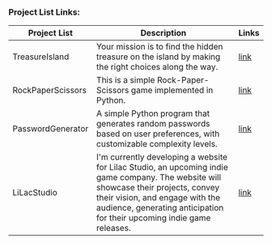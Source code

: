 ### Project List Links:

| Project List      | Description                                                                                                                                                                                                                                       | Links                                                                                                                            |
| ----------------- | ------------------------------------------------------------------------------------------------------------------------------------------------------------------------------------------------------------------------------------------------- | -------------------------------------------------------------------------------------------------------------------------------- |
| TreasureIsland    | Your mission is to find the hidden treasure on the island by making the right choices along the way.                                                                                                                                              | [link](https://github.com/DEV-Yangkong/MyProjectArchive/tree/main/CodeAssignments/BackEnd/DaysOfCodePython/03_TreasureIsland)    |
| RockPaperScissors | This is a simple Rock-Paper-Scissors game implemented in Python.                                                                                                                                                                                  | [link](https://github.com/DEV-Yangkong/MyProjectArchive/tree/main/CodeAssignments/BackEnd/DaysOfCodePython/04_RockPaperScissors) |
| PasswordGenerator | A simple Python program that generates random passwords based on user preferences, with customizable complexity levels.                                                                                                                           | [link](https://github.com/DEV-Yangkong/MyProjectArchive/tree/main/CodeAssignments/BackEnd/DaysOfCodePython/05_PasswordGenerator) |
| LiLacStudio       | I'm currently developing a website for Lilac Studio, an upcoming indie game company. The website will showcase their projects, convey their vision, and engage with the audience, generating anticipation for their upcoming indie game releases. | [link](https://github.com/DEV-Yangkong/MyProjectArchive/tree/main/WebCreations/LiLacStudio)                                      |
